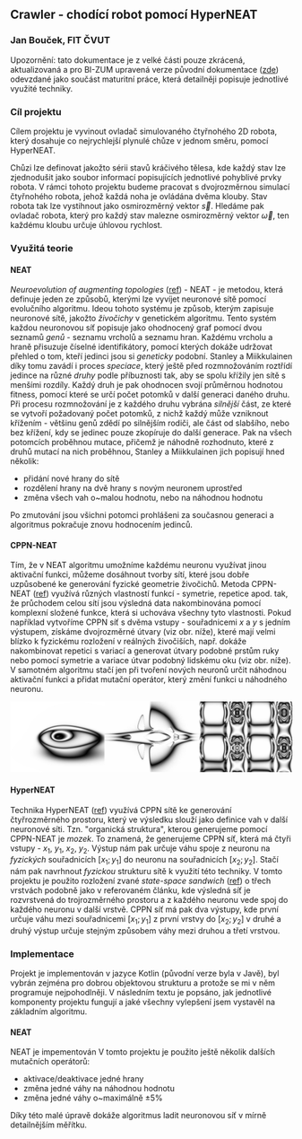 ## Crawler - chodící robot pomocí HyperNEAT

### Jan Bouček, FIT ČVUT

Upozornění: tato dokumentace je z velké části pouze zkrácená, aktualizovaná a pro BI-ZUM upravená verze původní dokumentace ([zde](https://github.com/Colanderr/Crawler/blob/master/documentation/crawler.pdf)) odevzdané jako součást maturitní práce, která detailněji popisuje jednotlivé využité techniky. 

### Cíl projektu

Cílem projektu je vyvinout ovladač simulovaného čtyřnohého 2D robota, který dosahuje co nejrychlejší plynulé chůze v jednom směru, pomocí HyperNEAT.

Chůzi lze definovat jakožto sérii stavů kráčivého tělesa, kde každý stav lze zjednodušit jako soubor informací popisujících jednotlivé pohyblivé prvky robota. V rámci tohoto projektu budeme pracovat s dvojrozměrnou simulací čtyřnohého robota, jehož každá noha je ovládána dvěma klouby. Stav robota tak lze vystihnout jako osmirozměrný vektor $\vec{s}$. Hledáme pak ovladač robota, který pro každý stav malezne osmirozměrný vektor $\vec{\omega}$, ten každému kloubu určuje úhlovou rychlost.

### Využitá teorie



#### NEAT

*Neuroevolution of augmenting topologies* ([ref](http://www.mitpressjournals.org/doi/10.1162/106365602320169811)) - NEAT - je metodou, která definuje jeden ze způsobů, kterými lze vyvíjet neuronové sítě pomocí evolučního algoritmu. Ideou tohoto systému je způsob, kterým zapisuje neuronové sítě, jakožto *živočichy* v genetickém algoritmu.
Tento systém každou neuronovou síť popisuje jako ohodnocený graf pomocí dvou seznamů *genů* - seznamu vrcholů a seznamu hran. Každému vrcholu a hraně přisuzuje číselné identifikátory, pomocí kterých dokáže udržovat přehled o tom, kteří jedinci jsou si *geneticky* podobní.
Stanley a Miikkulainen  díky tomu zavádí i proces *speciace*, který ještě před rozmnožováním roztřídí jedince na různé *druhy* podle příbuznosti tak, aby se spolu křížily jen sítě s menšími rozdíly. Každý druh je pak ohodnocen svojí průměrnou hodnotou fitness, pomocí které se určí počet potomků v další generaci daného druhu.
Při procesu rozmnožování je z každého druhu vybrána *silnější* část, ze které se vytvoří požadovaný počet potomků, z nichž každý může vzniknout křížením - většinu genů zdědí po silnějším rodiči, ale část od slabšího, nebo bez křížení, kdy se jedinec pouze zkopíruje do další generace.
Pak na všech potomcích proběhnou mutace, přičemž je náhodně rozhodnuto, které z druhů mutací na nich proběhnou, Stanley a Miikkulainen jich popisují hned několik:

- přidání nové hrany do sítě
- rozdělení hrany na dvě hrany s novým neuronem uprostřed
- změna všech vah o~malou hodnotu, nebo na náhodnou hodnotu

Po zmutování jsou všichni potomci prohlášeni za současnou generaci a algoritmus pokračuje znovu hodnocením jedinců.

#### CPPN-NEAT

Tím, že v NEAT algoritmu umožníme každému neuronu využívat jinou aktivační funkci, můžeme dosáhnout tvorby sítí, které jsou dobře uzpůsobené ke generování fyzické geometrie živočichů. Metoda CPPN-NEAT ([ref](http://link.springer.com/10.1007/s10710-007-9028-8)) využívá různých vlastností funkcí - symetrie, repetice apod. tak, že průchodem celou sítí jsou výsledná data nakombinována pomocí komplexní složené funkce, která si uchováva všechny tyto vlastnosti.
Pokud například vytvoříme CPPN síť s dvěma vstupy - souřadnicemi $x$ a $y$ s jedním výstupem, získáme dvojrozměrné útvary (viz obr. níže), které mají velmi blízko k fyzickému rozložení v reálných živočiších, např. dokáže nakombinovat repetici s variací a generovat útvary podobné prstům ruky nebo pomocí symetrie a variace útvar podobný lidskému oku (viz obr. níže).
V samotném algoritmu stačí jen při tvoření nových neuronů určit náhodnou aktivační funkci a přidat mutační operátor, který změní funkci u náhodného neuronu.



![cppn_merged](../images/cppn_merged.jpg)

#### HyperNEAT

Technika HyperNEAT ([ref](http://www.mitpressjournals.org/doi/10.1162/artl.2009.15.2.15202)) využívá CPPN sítě ke generování čtyřrozměrného prostoru, který ve výsledku slouží jako definice vah v další neuronové síti.  Tzn. "organická struktura", kterou generujeme pomocí CPPN-NEAT je *mozek*.
To znamená, že generujeme CPPN síť, která má čtyři vstupy - $x_1$, $y_1$, $x_2$, $y_2$. Výstup nám pak určuje váhu spoje z neuronu na *fyzických* souřadnicích $[x_1;y_1]$ do neuronu na souřadnicích $[x_2;y_2]$. Stačí nám pak navrhnout *fyzickou* strukturu sítě k využití této techniky.
V tomto projektu je použito rozložení zvané *state-space sandwich* ([ref](http://ieeexplore.ieee.org/document/4983289/)) o třech vrstvách podobně jako v referovaném článku, kde výsledná síť je rozvrstvená do trojrozměrného prostoru a z každého neuronu vede spoj do každého neuronu v další vrstvě. CPPN síť má pak dva výstupy, kde první určuje váhu mezi souřadnicemi $[x_1;y_1]$ z první vrstvy do $[x_2;y_2]$ v druhé a druhý výstup určuje stejným způsobem váhy mezi druhou a třetí vrstvou.

### Implementace

Projekt je implementován v jazyce Kotlin (původní verze byla v Javě), byl vybrán zejména pro dobrou objektovou strukturu a protože se mi v něm programuje nejpohodlněji. V následním textu je popsáno, jak jednotlivé komponenty projektu fungují a jaké všechny vylepšení jsem vystavěl na základním algoritmu.

#### NEAT

NEAT je impementován V tomto projektu je použito ještě několik dalších mutačních operátorů:

- aktivace/deaktivace jedné hrany
- změna jedné váhy na náhodnou hodnotu
- změna jedné váhy o~maximálně $\pm 5\%$

Díky této malé úpravě dokáže algoritmus ladit neuronovou síť v mírně detailnějším měřítku. 